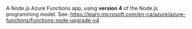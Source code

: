 A Node.js Azure Functions app, using **version 4** of the Node.js
programming model. See:
https://learn.microsoft.com/en-ca/azure/azure-functions/functions-node-upgrade-v4
